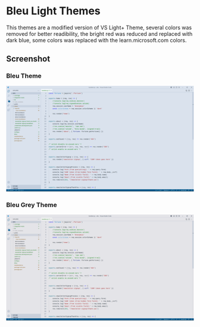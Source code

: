 # Bleu Light Themes

This themes are a modified version of VS Light+ Theme, several colors was removed for better readibility, the bright red was reduced and replaced with dark blue, some colors was replaced with the learn.microsoft.com colors.

## Screenshot

### Bleu Theme
[![alt](https://raw.githubusercontent.com/hyperdarker/bleu-light/main/assets/screenshots/1.png)
](https://raw.githubusercontent.com/hyperdarker/bleu-light/main/assets/screenshots/1.png)

### Bleu Grey Theme
[![alt](https://raw.githubusercontent.com/hyperdarker/bleu-light/main/assets/screenshots/2.png)
](https://raw.githubusercontent.com/hyperdarker/bleu-light/main/assets/screenshots/2.png)
